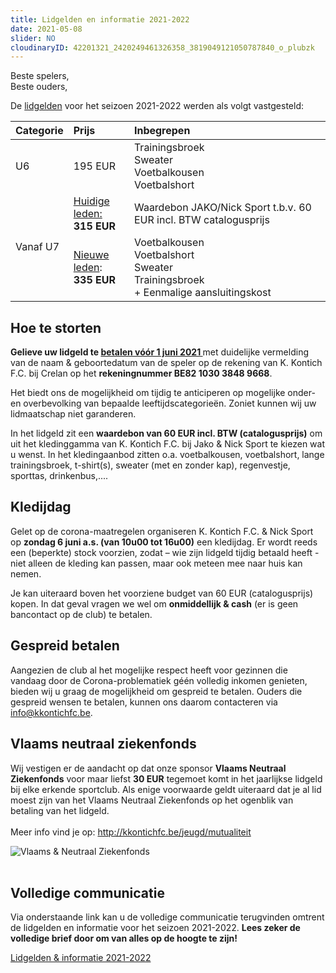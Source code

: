 ```yaml
---
title: Lidgelden en informatie 2021-2022
date: 2021-05-08
slider: NO
cloudinaryID: 42201321_2420249461326358_3819049121050787840_o_plubzk
---
```


<p>Beste spelers,<br />Beste ouders,</p>
<p>De <u>lidgelden</u> voor het seizoen 2021-2022 werden als volgt vastgesteld:</p>
<table width="100%" cellspacing="0">
  <thead>
    <tr>
      <th class="align-left">Categorie</th>
      <th class="align-left" style="text-align: left;">Prijs</th>
      <th class="align-left" style="text-align: left;">Inbegrepen</th>
    </tr>
  </thead>
  <tbody>
    <tr>
      <td class="dark">U6</td>
      <td>195 EUR</td>
      <td>Trainingsbroek<br />Sweater<br />Voetbalkousen<br />Voetbalshort</td>
    </tr>
    <tr>
      <td class="dark" rowspan="2">Vanaf U7</td>
      <td><u>Huidige leden:</u><br /><b>315 EUR</b></td>
      <td>
        Waardebon JAKO/Nick Sport t.b.v. 60 EUR incl. BTW catalogusprijs
      </td>
    </tr>
    <tr>
      <td><u>Nieuwe leden</u>:<br/><b>335 EUR</b></td>
      <td>
        Voetbalkousen<br />Voetbalshort<br />Sweater<br />Trainingsbroek<br/>+ Eenmalige aansluitingskost
    </tr>
  </tbody>
</table>
<h2>Hoe te storten</h2>
<p><strong>Gelieve uw lidgeld te <u>betalen v&oacute;&oacute;r 1 juni 2021 </u></strong>met duidelijke vermelding van de naam &amp; geboortedatum van de speler op de rekening van K. Kontich F.C. bij Crelan op het <strong>rekeningnummer BE82 1030 3848 9668</strong>.</p>
<p>Het biedt ons de mogelijkheid om tijdig te anticiperen op mogelijke onder-en overbevolking van bepaalde leeftijdscategorieën. Zoniet kunnen wij uw lidmaatschap niet garanderen.</p>
<p>In het lidgeld zit een <strong>waardebon van 60 EUR incl. BTW (catalogusprijs)</strong> om uit het kledinggamma van K. Kontich F.C. bij Jako & Nick Sport te kiezen wat u wenst. In het kledingaanbod zitten o.a. voetbalkousen, voetbalshort, lange trainingsbroek, t-shirt(s), sweater (met en zonder kap), regenvestje, sporttas, drinkenbus,....</p>
<h2>Kledijdag</h2>
<p>Gelet op de corona-maatregelen organiseren K. Kontich F.C. & Nick Sport op <strong>zondag 6 juni a.s. (van 10u00 tot 16u00)</strong> een kledijdag. Er wordt reeds een (beperkte) stock voorzien, zodat – wie zijn lidgeld tijdig betaald heeft - niet alleen de kleding kan passen, maar ook meteen mee naar huis kan nemen.</p>
<p>Je kan uiteraard boven het voorziene budget van 60 EUR (catalogusprijs) kopen. In dat geval vragen we wel om <strong>onmiddellijk & cash</strong> (er is geen bancontact op de club) te betalen.</p>
<h2>Gespreid betalen</h2>
<p>Aangezien de club al het mogelijke respect heeft voor gezinnen die vandaag door de Corona-problematiek géén volledig inkomen genieten, bieden wij u graag de mogelijkheid om gespreid te betalen. Ouders die gespreid wensen te betalen, kunnen ons daarom contacteren via <a href='mailto:info@kkontichfc.be' title='info@kkontichfc.be'>info@kkontichfc.be</a>.</p>
<h2>Vlaams neutraal ziekenfonds</h2>
<p>Wij vestigen er de aandacht op dat onze sponsor <strong>Vlaams Neutraal Ziekenfonds</strong> voor maar liefst <strong>30 EUR</strong> tegemoet komt in het jaarlijkse lidgeld bij elke erkende sportclub. Als enige voorwaarde geldt uiteraard dat je al lid moest zijn van het Vlaams Neutraal Ziekenfonds op het ogenblik van betaling van het lidgeld. <br /><br />Meer info vind je op: <a href="http://kkontichfc.be/jeugd/mutualiteit">http://kkontichfc.be/jeugd/mutualiteit</a></p>
<div class="center"><img style="max-width: 80%;" src="https://res.cloudinary.com/kkontichfc/image/upload/v1556376650/sponsors/vlaams-neutraal-ziekenfonds.png" alt="Vlaams &amp; Neutraal Ziekenfonds" /></div>
<div class="center">&nbsp;</div>
<h2>Volledige communicatie</h2>
<p>Via onderstaande link kan u de volledige communicatie terugvinden omtrent de lidgelden en informatie voor het seizoen 2021-2022. <strong>Lees zeker de volledige brief door om van alles op de hoogte te zijn!</strong></p>
<div><a class="more" title="Lidgelden 2021-2022" href="https://res.cloudinary.com/kkontichfc/image/upload/v1620490890/downloads/K_Kontich_FC_brief_lidgelden_2021_-_2022_1_o8zj4t.pdf" target="_blank" rel="noopener">Lidgelden &amp; informatie 2021-2022</a></div>
